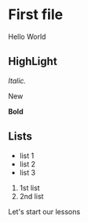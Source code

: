 # First file
Hello World

## HighLight

*Italic.*

New

**Bold**

## Lists

* list 1
* list 2
* list 3

1. 1st list
2. 2nd list

Let's start our lessons